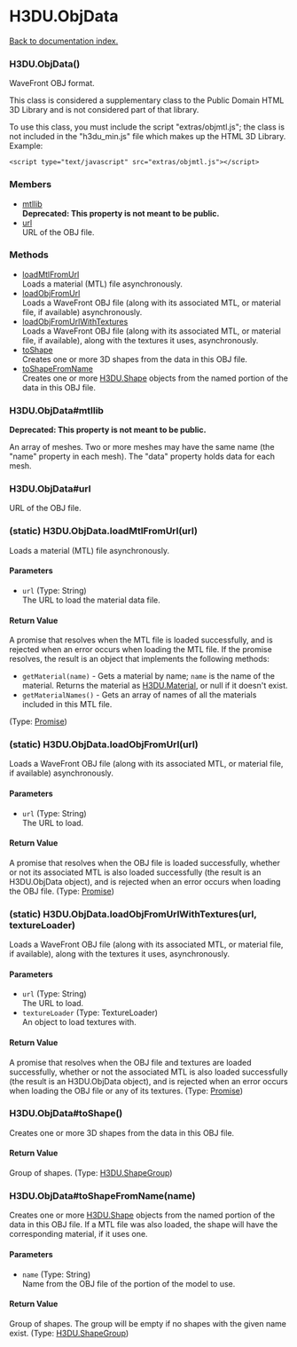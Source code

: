 # H3DU.ObjData

[Back to documentation index.](index.md)

 <a name='H3DU.ObjData'></a>
### H3DU.ObjData()

WaveFront OBJ format.

This class is considered a supplementary class to the
Public Domain HTML 3D Library and is not considered part of that
library.

To use this class, you must include the script "extras/objmtl.js"; the
class is not included in the "h3du_min.js" file which makes up
the HTML 3D Library. Example:

    <script type="text/javascript" src="extras/objmtl.js"></script>

### Members

* [mtllib](#H3DU.ObjData_mtllib)<br><b>Deprecated: This property is not meant to be public.</b>
* [url](#H3DU.ObjData_url)<br>URL of the OBJ file.

### Methods

* [loadMtlFromUrl](#H3DU.ObjData.loadMtlFromUrl)<br>Loads a material (MTL) file asynchronously.
* [loadObjFromUrl](#H3DU.ObjData.loadObjFromUrl)<br>Loads a WaveFront OBJ file (along with its associated MTL, or
material file, if available) asynchronously.
* [loadObjFromUrlWithTextures](#H3DU.ObjData.loadObjFromUrlWithTextures)<br>Loads a WaveFront OBJ file (along with its associated MTL, or
material file, if available), along with the textures it uses,
asynchronously.
* [toShape](#H3DU.ObjData_toShape)<br>Creates one or more 3D shapes from the data
in this OBJ file.
* [toShapeFromName](#H3DU.ObjData_toShapeFromName)<br>Creates one or more <a href="H3DU.Shape.md">H3DU.Shape</a> objects from the named portion
of the data in this OBJ file.

<a id='H3DU.ObjData_mtllib'></a>
### H3DU.ObjData#mtllib

<b>Deprecated: This property is not meant to be public.</b>

An array of meshes. Two or more meshes may have
the same name (the "name" property in each mesh). The "data"
property holds data for each mesh.

<a id='H3DU.ObjData_url'></a>
### H3DU.ObjData#url

URL of the OBJ file.

 <a name='H3DU.ObjData.loadMtlFromUrl'></a>
### (static) H3DU.ObjData.loadMtlFromUrl(url)

Loads a material (MTL) file asynchronously.

#### Parameters

* `url` (Type: String)<br>
    The URL to load the material data file.

#### Return Value

A promise that resolves when
the MTL file is loaded successfully,
and is rejected when an error occurs when loading the MTL file.
If the promise resolves, the result is an object that implements
the following methods: <ul>
<li><code>getMaterial(name)</code> - Gets a material by name; <code>name</code> is the name of the material.
Returns the material as <a href="H3DU.Material.md">H3DU.Material</a>, or null if it doesn't exist.
<li><code>getMaterialNames()</code> - Gets an array of names of all the materials included in this MTL file.
</li>
</ul> (Type: <a href="Promise.md">Promise</a>)

 <a name='H3DU.ObjData.loadObjFromUrl'></a>
### (static) H3DU.ObjData.loadObjFromUrl(url)

Loads a WaveFront OBJ file (along with its associated MTL, or
material file, if available) asynchronously.

#### Parameters

* `url` (Type: String)<br>
    The URL to load.

#### Return Value

A promise that resolves when
the OBJ file is loaded successfully, whether or not its associated
MTL is also loaded successfully (the result is an H3DU.ObjData object),
and is rejected when an error occurs when loading the OBJ file. (Type: <a href="Promise.md">Promise</a>)

 <a name='H3DU.ObjData.loadObjFromUrlWithTextures'></a>
### (static) H3DU.ObjData.loadObjFromUrlWithTextures(url, textureLoader)

Loads a WaveFront OBJ file (along with its associated MTL, or
material file, if available), along with the textures it uses,
asynchronously.

#### Parameters

* `url` (Type: String)<br>
    The URL to load.
* `textureLoader` (Type: TextureLoader)<br>
    An object to load textures with.

#### Return Value

A promise that resolves when
the OBJ file and textures are loaded successfully, whether or not the associated
MTL is also loaded successfully (the result is an H3DU.ObjData object),
and is rejected when an error occurs when loading the OBJ file or any of
its textures. (Type: <a href="Promise.md">Promise</a>)

 <a name='H3DU.ObjData_toShape'></a>
### H3DU.ObjData#toShape()

Creates one or more 3D shapes from the data
in this OBJ file.

#### Return Value

Group of shapes. (Type: <a href="H3DU.ShapeGroup.md">H3DU.ShapeGroup</a>)

 <a name='H3DU.ObjData_toShapeFromName'></a>
### H3DU.ObjData#toShapeFromName(name)

Creates one or more <a href="H3DU.Shape.md">H3DU.Shape</a> objects from the named portion
of the data in this OBJ file. If a MTL file was also loaded, the
shape will have the corresponding material, if it uses one.

#### Parameters

* `name` (Type: String)<br>
    Name from the OBJ file of the portion of the model to use.

#### Return Value

Group of shapes. The group
will be empty if no shapes with the given name exist. (Type: <a href="H3DU.ShapeGroup.md">H3DU.ShapeGroup</a>)
